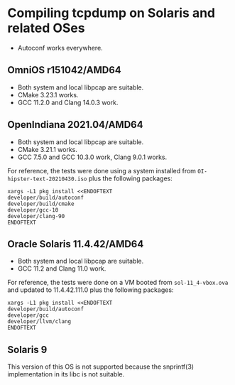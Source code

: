 # Compiling tcpdump on Solaris and related OSes

* Autoconf works everywhere.

## OmniOS r151042/AMD64

* Both system and local libpcap are suitable.
* CMake 3.23.1 works.
* GCC 11.2.0 and Clang 14.0.3 work.

## OpenIndiana 2021.04/AMD64

* Both system and local libpcap are suitable.
* CMake 3.21.1 works.
* GCC 7.5.0 and GCC 10.3.0 work, Clang 9.0.1 works.

For reference, the tests were done using a system installed from
`OI-hipster-text-20210430.iso` plus the following packages:
```shell
xargs -L1 pkg install <<ENDOFTEXT
developer/build/autoconf
developer/build/cmake
developer/gcc-10
developer/clang-90
ENDOFTEXT
```

## Oracle Solaris 11.4.42/AMD64

* Both system and local libpcap are suitable.
* GCC 11.2 and Clang 11.0 work.

For reference, the tests were done on a VM booted from `sol-11_4-vbox.ova`
and updated to 11.4.42.111.0 plus the following packages:
```shell
xargs -L1 pkg install <<ENDOFTEXT
developer/build/autoconf
developer/gcc
developer/llvm/clang
ENDOFTEXT
```

## Solaris 9

This version of this OS is not supported because the snprintf(3) implementation
in its libc is not suitable.
